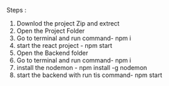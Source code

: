 Steps :
1. Downlod the project Zip and extrect   
3. Open the Project Folder
4. Go to terminal and run command- npm i
5. start the react project - npm start
6. Open the Backend folder
7. Go to terminal and run command- npm i
8. install the nodemon - npm install -g nodemon
9. start the backend with run tis command- npm start
